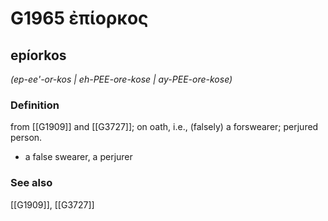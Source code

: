 # G1965 ἐπίορκος

## epíorkos

_(ep-ee'-or-kos | eh-PEE-ore-kose | ay-PEE-ore-kose)_

### Definition

from [[G1909]] and [[G3727]]; on oath, i.e., (falsely) a forswearer; perjured person.

- a false swearer, a perjurer

### See also

[[G1909]], [[G3727]]

